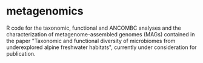 # metagenomics
R code for the taxonomic, functional and ANCOMBC analyses and the characterization of metagenome-assembled genomes (MAGs) contained in the paper "Taxonomic and functional diversity of microbiomes from underexplored alpine freshwater habitats", currently under consideration for publication.
